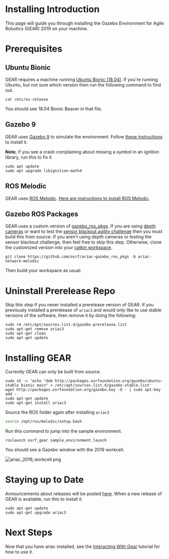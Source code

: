 # Installing Introduction

This page will guide you through installing the Gazebo Environment for Agile Robotics (GEAR) 2019 on your machine.

# Prerequisites

## Ubuntu Bionic
GEAR requires a machine running [Ubuntu Bionic (18.04)](http://releases.ubuntu.com/18.04/).
If you're running Ubuntu, but not sure which version then run the following command to find out.

```
cat /etc/os-release
```

You should see 18.04 Bionic Beaver in that file.

## Gazebo 9

GEAR uses [Gazebo 9](http://gazebosim.org/blog/gazebo9) to simulate the environment.
Follow [these instructions](http://gazebosim.org/tutorials?tut=install_ubuntu&cat=install) to install it.

**Note**, if you see a crash complaining about missing a symbol in an ignition library, run this to fix it

```
sudo apt update
sudo apt upgrade libignition-math4
```

## ROS Melodic

GEAR uses [ROS Melodic](http://www.ros.org/).
[Here are instructions to install ROS Melodic](http://wiki.ros.org/melodic/Installation/Ubuntu).

## Gazebo ROS Packages

GEAR uses a custom version of [gazebo_ros_pkgs](http://wiki.ros.org/gazebo_ros_pkgs).
If you are using [depth cameras](https://github.com/ros-simulation/gazebo_ros_pkgs/pull/902) or want to test the [sensor blackout agility challenge](https://bitbucket.org/osrf/ariac/wiki/2019/agility_challenges#markdown-header-sensor-blackout) then you must build this from source.
If you aren't using depth cameras or testing the sensor blackout challenge, then feel free to skip this step.
Otherwise, clone the customized version into your [catkin workspace](http://wiki.ros.org/catkin/Tutorials/create_a_workspace).

```
git clone https://github.com/osrf/ariac-gazebo_ros_pkgs -b ariac-network-melodic
```

Then build your workspace as usual.

# Uninstall Prerelease Repo

Skip this step if you never installed a prerelease version of GEAR.
If you previously installed a prerelease of `ariac3` and would only like to use stable versions of the software, then remove it by doing the following:

```
sudo rm /etc/apt/sources.list.d/gazebo-prerelease.list
sudo apt-get remove ariac3
sudo apt-get clean
sudo apt-get update
```

# Installing GEAR

Currently GEAR can only be built from source.

```
sudo sh -c 'echo "deb http://packages.osrfoundation.org/gazebo/ubuntu-stable bionic main" > /etc/apt/sources.list.d/gazebo-stable.list'
wget http://packages.osrfoundation.org/gazebo.key -O - | sudo apt-key add -
sudo apt-get update
sudo apt-get install ariac3
```

Source the ROS folder again after installing `ariac3`

```bash
source /opt/ros/melodic/setup.bash
```

Run this command to jump into the sample environment.

```
roslaunch osrf_gear sample_environment.launch
```

You should see a Gazebo window with the 2019 workcell.

![ariac_2019_workcell.png](https://bitbucket.org/repo/pB4bBb/images/863336135-ariac_2019_workcell.png)


# Staying up to Date

Announcements about releases will be posted [here](https://discourse.ros.org/t/ariac-code-release-updates/4009).
When a new release of GEAR is available, run this to install it.

```
sudo apt-get update
sudo apt-get upgrade ariac3
```


# Next Steps

Now that you have ariac installed, see the [Interacting With Gear](./gear_interface) tutorial for how to use it.
